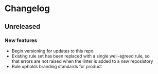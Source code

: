 # Changelog

## Unreleased 

### New features

- Begin versioning for updates to this repo
- Existing rule set has been replaced with a single well-agreed rule, so that errors are not raised when the linter is added to a new reposistory
- Rule upholds branding standards for product